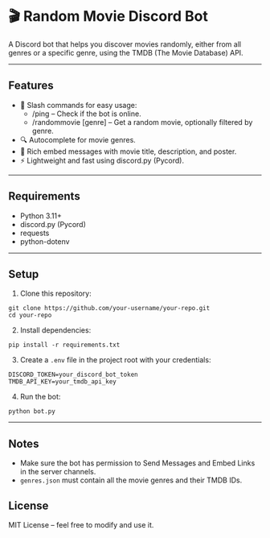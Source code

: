 # 🎬 Random Movie Discord Bot
A Discord bot that helps you discover movies randomly, either from all genres or a specific genre, using the TMDB (The Movie Database) API.

---

## Features
- 🎯 Slash commands for easy usage:
  - /ping – Check if the bot is online.
  - /randommovie [genre] – Get a random movie, optionally filtered by genre.
- 🔍 Autocomplete for movie genres.
- 🎨 Rich embed messages with movie title, description, and poster.
- ⚡ Lightweight and fast using discord.py (Pycord).

---

## Requirements
- Python 3.11+
- discord.py (Pycord)
- requests
- python-dotenv

---

## Setup
1. Clone this repository:
```
git clone https://github.com/your-username/your-repo.git
cd your-repo
```
2. Install dependencies:
```
pip install -r requirements.txt
```
3. Create a ```.env``` file in the project root with your credentials:
```
DISCORD_TOKEN=your_discord_bot_token
TMDB_API_KEY=your_tmdb_api_key
```
4. Run the bot:
```
python bot.py
```

---

## Notes
- Make sure the bot has permission to Send Messages and Embed Links in the server channels.
- ```genres.json``` must contain all the movie genres and their TMDB IDs.

## License
MIT License – feel free to modify and use it.

